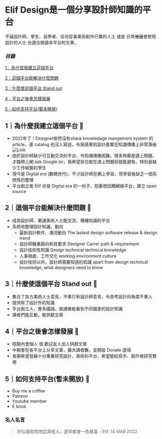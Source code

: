 # Elif Design是一個分享設計師知識的平台
不論設計師、學生、自學者、任何從事美術創作行業的人士 或是 日常~~被逼~~會使用設計的人士 也適合閱讀本平台的文章。

### *目錄*

[1｜為什麼我建立這個平台](https://github.com/elifdesign/Elif-Design#1%E7%82%BA%E4%BB%80%E9%BA%BC%E6%88%91%E5%BB%BA%E7%AB%8B%E9%80%99%E5%80%8B%E5%B9%B3%E5%8F%B0-thought_balloon)

[2｜這個平台能解決什麼問題](https://github.com/elifdesign/Elif-Design#2%E9%80%99%E5%80%8B%E5%B9%B3%E5%8F%B0%E8%83%BD%E8%A7%A3%E6%B1%BA%E4%BB%80%E9%BA%BC%E5%95%8F%E9%A1%8C-thought_balloon)

[3｜什麼使這個平台 Stand out](https://github.com/elifdesign/Elif-Design#3%E4%BB%80%E9%BA%BC%E4%BD%BF%E9%80%99%E5%80%8B%E5%B9%B3%E5%8F%B0-stand-out-thought_balloon)

[4｜平台之後會怎樣發展](https://github.com/elifdesign/Elif-Design#4%E5%B9%B3%E5%8F%B0%E4%B9%8B%E5%BE%8C%E6%9C%83%E6%80%8E%E6%A8%A3%E7%99%BC%E5%B1%95-thought_balloon)

[5｜如何支持平台(暫未開放)](https://github.com/elifdesign/Elif-Design#5%E5%A6%82%E4%BD%95%E6%94%AF%E6%8C%81%E5%B9%B3%E5%8F%B0%E6%9A%AB%E6%9C%AA%E9%96%8B%E6%94%BE-thought_balloon)


## 1｜為什麼我建立這個平台 :thought_balloon:
- 2022年了！Designer依然沒有share knowledage mangement system 的 article，連 catalog 也沒人寫過，令我感覺到設計產業在知識傳播上非常落後
![Link](https://serving.photos.photobox.com/298453629c4083ec4024818101fc45dad92da7839d5ebd9398c39b67fb550af2addc5adc.jpg "Don't want design become a backward industry")
- 由於設計師缺少可互動交流的平台，令知識傳播困難。很多時都是遇上問題，才臨時上網 ask Google sir，我希望各位能在遇上問題前就能避免，特別是缺少工作經驗的學生
- 現今是 Digital era (數碼世代)，不少設計師在網上學習，但學習後缺乏一個系统性的整理
- 平台創立者 Elif 亦是 Digital era 的一份子，抱著想回饋網絡平台，建立 open source

## 2｜這個平台能解決什麼問題 :thought_balloon:
- 成為設計師、著通美術人士能交流、傳播知識的平台
- 系统地整理設計知識、動向
   - 最新設計軟件、潮流動向 The lastest design software release & design trend
   - 設計師職業路向和其要求 Designer Carrer path & requirement
   - 設計技術性知識 Design technical technical knowledge
   - 人事相處、工作文化 working environment culture
   - 設計技術以外，設計師需要知道的知識 
apart from design technical knowledge, what designers need to know
  
## 3｜什麼使這個平台 Stand out :thought_balloon:
- 集合了各方美術人士意見，不單只有設計師意見，令思考設計的角度不單人
-  提供除了設計外的知識
-  平台創立人，會多國語，故讀者能看到不同國家的設計知識
-  讀者們能互動，能供獻文章
  
## 4｜平台之後會怎樣發展 :thought_balloon:
- 短期內會個人 或 歡迎友人加人供獻文章
- 中期會在各平台上分享文章，擴大讀者數，並開設 Donate 選項
- 長期希望發展十分專業研究設計、美術的平台，希望能給寫手、創作者研究費用
  
## 5｜如何支持平台(暫未開放) :thought_balloon:
- Buy me a coffee
- Patreon
- Youtube member
- E book

### 名人名言
> 好似我呢啲咁諗真嘅人，遲早都會一夜暴富 - Elif, 14 MAR 2022
